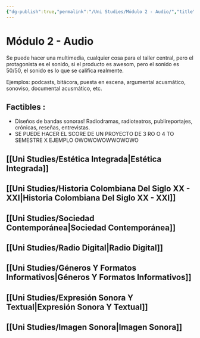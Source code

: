 ```yaml
---
{"dg-publish":true,"permalink":"/Uni Studies/Módulo 2 - Audio/","title":"Módulo 2 - Audio","tags":["Contexto/Universidad","ZeTopic/Audio"],"updated":"2023-10-02T15:04:43.091-05:00"}
---
```



# Módulo 2 - Audio

Se puede hacer una multimedia, cualquier cosa para el taller central, pero el protagonista es el sonido, si el producto es awesom, pero el sonido es 50/50, el sonido es lo que se califica realmente.

Ejemplos: podcasts, bitácora, puesta en escena, argumental acusmático, sonoviso, documental acusmático, etc.

## Factibles :

- Diseños de bandas sonoras! Radiodramas, radioteatros, publireportajes, crónicas, reseñas, entrevistas.
- SE PUEDE HACER EL SCORE DE UN PROYECTO DE 3 RO O 4 TO SEMESTRE X EJEMPLO OWOWOWOWWOWOWO

## [[Uni Studies/Estética Integrada\|Estética Integrada]]

## [[Uni Studies/Historia Colombiana Del Siglo XX - XXI\|Historia Colombiana Del Siglo XX - XXI]]

## [[Uni Studies/Sociedad Contemporánea\|Sociedad Contemporánea]]

## [[Uni Studies/Radio Digital\|Radio Digital]]

##  [[Uni Studies/Géneros Y Formatos Informativos\|Géneros Y Formatos Informativos]]
## [[Uni Studies/Expresión Sonora Y Textual\|Expresión Sonora Y Textual]]

## [[Uni Studies/Imagen Sonora\|Imagen Sonora]]